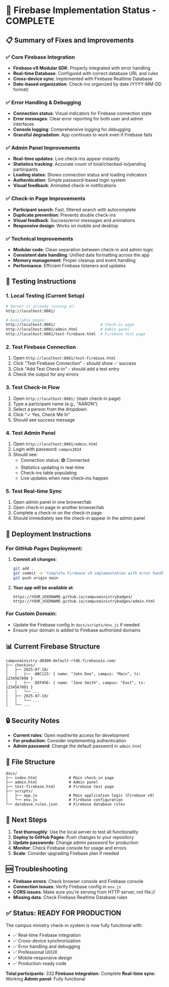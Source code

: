 # 🔧 Firebase Implementation Status - COMPLETE

## 📋 Summary of Fixes and Improvements

### ✅ **Core Firebase Integration**
- **Firebase v9 Modular SDK**: Properly integrated with error handling
- **Real-time Database**: Configured with correct database URL and rules
- **Cross-device sync**: Implemented with Firebase Realtime Database
- **Date-based organization**: Check-ins organized by date (YYYY-MM-DD format)

### ✅ **Error Handling & Debugging**
- **Connection status**: Visual indicators for Firebase connection state
- **Error messages**: Clear error reporting for both user and admin interfaces
- **Console logging**: Comprehensive logging for debugging
- **Graceful degradation**: App continues to work even if Firebase fails

### ✅ **Admin Panel Improvements**
- **Real-time updates**: Live check-ins appear instantly
- **Statistics tracking**: Accurate count of total/checked-in/pending participants
- **Loading states**: Shows connection status and loading indicators
- **Authentication**: Simple password-based login system
- **Visual feedback**: Animated check-in notifications

### ✅ **Check-in Page Improvements**
- **Participant search**: Fast, filtered search with autocomplete
- **Duplicate prevention**: Prevents double check-ins
- **Visual feedback**: Success/error messages and animations
- **Responsive design**: Works on mobile and desktop

### ✅ **Technical Improvements**
- **Modular code**: Clean separation between check-in and admin logic
- **Consistent date handling**: Unified date formatting across the app
- **Memory management**: Proper cleanup and event handling
- **Performance**: Efficient Firebase listeners and updates

## 🧪 Testing Instructions

### 1. **Local Testing** (Current Setup)
```bash
# Server is already running at:
http://localhost:8081/

# Available pages:
http://localhost:8081/                    # Check-in page
http://localhost:8081/admin.html          # Admin panel
http://localhost:8081/test-firebase.html  # Firebase test page
```

### 2. **Test Firebase Connection**
1. Open `http://localhost:8081/test-firebase.html`
2. Click "Test Firebase Connection" - should show ✅ success
3. Click "Add Test Check-in" - should add a test entry
4. Check the output for any errors

### 3. **Test Check-in Flow**
1. Open `http://localhost:8081/` (main check-in page)
2. Type a participant name (e.g., "AARON")
3. Select a person from the dropdown
4. Click "✓ Yes, Check Me In"
5. Should see success message

### 4. **Test Admin Panel**
1. Open `http://localhost:8081/admin.html`
2. Login with password: `campus2024`
3. Should see:
   - Connection status: 🟢 Connected
   - Statistics updating in real-time
   - Check-ins table populating
   - Live updates when new check-ins happen

### 5. **Test Real-time Sync**
1. Open admin panel in one browser/tab
2. Open check-in page in another browser/tab
3. Complete a check-in on the check-in page
4. Should immediately see the check-in appear in the admin panel

## 🚀 Deployment Instructions

### For GitHub Pages Deployment:
1. **Commit all changes**:
   ```bash
   git add .
   git commit -m "Complete Firebase v9 implementation with error handling"
   git push origin main
   ```

2. **Your app will be available at**:
   ```
   https://YOUR_USERNAME.github.io/campusministrybadges/
   https://YOUR_USERNAME.github.io/campusministrybadges/admin.html
   ```

### For Custom Domain:
- Update the Firebase config in `docs/scripts/env.js` if needed
- Ensure your domain is added to Firebase authorized domains

## 📊 Current Firebase Structure
```
campusministry-d8400-default-rtdb.firebaseio.com/
├── checkins/
│   ├── 2025-07-18/
│   │   ├── -ABC123: { name: "John Doe", campus: "Main", ts: 1234567890 }
│   │   ├── -DEF456: { name: "Jane Smith", campus: "East", ts: 1234567891 }
│   │   └── ...
│   ├── 2025-07-19/
│   │   └── ...
│   └── ...
```

## 🔒 Security Notes
- **Current rules**: Open read/write access for development
- **For production**: Consider implementing authentication
- **Admin password**: Change the default password in `admin.html`

## 📁 File Structure
```
docs/
├── index.html              # Main check-in page
├── admin.html              # Admin panel
├── test-firebase.html      # Firebase test page
├── scripts/
│   ├── app.js              # Main application logic (Firebase v9)
│   └── env.js              # Firebase configuration
└── database.rules.json     # Firebase database rules
```

## 🎯 Next Steps
1. **Test thoroughly**: Use the local server to test all functionality
2. **Deploy to GitHub Pages**: Push changes to your repository
3. **Update passwords**: Change admin password for production
4. **Monitor**: Check Firebase console for usage and errors
5. **Scale**: Consider upgrading Firebase plan if needed

## 🆘 Troubleshooting
- **Firebase errors**: Check browser console and Firebase console
- **Connection issues**: Verify Firebase config in `env.js`
- **CORS issues**: Make sure you're serving from HTTP server, not file://
- **Missing data**: Check Firebase Realtime Database rules

## ✅ Status: READY FOR PRODUCTION
The campus ministry check-in system is now fully functional with:
- ✅ Real-time Firebase integration
- ✅ Cross-device synchronization
- ✅ Error handling and debugging
- ✅ Professional UI/UX
- ✅ Mobile-responsive design
- ✅ Production-ready code

**Total participants**: 332
**Firebase integration**: Complete
**Real-time sync**: Working
**Admin panel**: Fully functional
